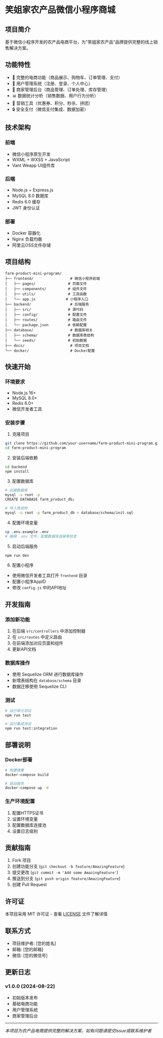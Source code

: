 # 笑姐家农产品微信小程序商城

## 项目简介

基于微信小程序开发的农产品电商平台，为"笑姐家农产品"品牌提供完整的线上销售解决方案。

## 功能特性

- 🛒 完整的电商功能（商品展示、购物车、订单管理、支付）
- 👥 用户管理系统（注册、登录、个人中心）
- 🏪 商家管理后台（商品管理、订单处理、库存管理）
- 📊 数据统计分析（销售数据、用户行为分析）
- 🎯 营销工具（优惠券、积分、秒杀、拼团）
- 🔒 安全支付（微信支付集成、数据加密）

## 技术架构

### 前端
- 微信小程序原生开发
- WXML + WXSS + JavaScript
- Vant Weapp UI组件库

### 后端
- Node.js + Express.js
- MySQL 8.0 数据库
- Redis 6.0 缓存
- JWT 身份认证

### 部署
- Docker 容器化
- Nginx 负载均衡
- 阿里云OSS文件存储

## 项目结构

```
farm-product-mini-program/
├── frontend/                 # 微信小程序前端
│   ├── pages/               # 页面文件
│   ├── components/          # 组件文件
│   ├── utils/               # 工具函数
│   └── app.js              # 小程序入口
├── backend/                  # 后端服务
│   ├── src/                 # 源代码
│   ├── config/              # 配置文件
│   ├── routes/              # 路由文件
│   └── package.json         # 依赖配置
├── database/                 # 数据库相关
│   ├── schema/              # 数据库表结构
│   └── seeds/               # 初始数据
├── docs/                     # 项目文档
└── docker/                   # Docker配置
```

## 快速开始

### 环境要求
- Node.js 16+
- MySQL 8.0+
- Redis 6.0+
- 微信开发者工具

### 安装步骤

1. 克隆项目
```bash
git clone https://github.com/your-username/farm-product-mini-program.git
cd farm-product-mini-program
```

2. 安装后端依赖
```bash
cd backend
npm install
```

3. 配置数据库
```bash
# 创建数据库
mysql -u root -p
CREATE DATABASE farm_product_db;

# 导入表结构
mysql -u root -p farm_product_db < database/schema/init.sql
```

4. 配置环境变量
```bash
cp .env.example .env
# 编辑 .env 文件，配置数据库连接等信息
```

5. 启动后端服务
```bash
npm run dev
```

6. 配置小程序
- 使用微信开发者工具打开 `frontend` 目录
- 配置小程序AppID
- 修改 `config.js` 中的API地址

## 开发指南

### 添加新功能
1. 在后端 `src/controllers` 中添加控制器
2. 在 `src/routes` 中定义路由
3. 在前端添加对应页面和组件
4. 更新API文档

### 数据库操作
- 使用 Sequelize ORM 进行数据库操作
- 新增表结构在 `database/schema` 目录
- 数据迁移使用 Sequelize CLI

### 测试
```bash
# 运行单元测试
npm run test

# 运行集成测试
npm run test:integration
```

## 部署说明

### Docker部署
```bash
# 构建镜像
docker-compose build

# 启动服务
docker-compose up -d
```

### 生产环境配置
1. 配置HTTPS证书
2. 设置环境变量
3. 配置数据库连接池
4. 设置日志级别

## 贡献指南

1. Fork 项目
2. 创建功能分支 (`git checkout -b feature/AmazingFeature`)
3. 提交更改 (`git commit -m 'Add some AmazingFeature'`)
4. 推送到分支 (`git push origin feature/AmazingFeature`)
5. 创建 Pull Request

## 许可证

本项目采用 MIT 许可证 - 查看 [LICENSE](LICENSE) 文件了解详情

## 联系方式

- 项目维护者: [您的姓名]
- 邮箱: [您的邮箱]
- 微信: [您的微信号]

## 更新日志

### v1.0.0 (2024-08-22)
- 初始版本发布
- 基础电商功能
- 用户管理系统
- 商家管理后台

---

*本项目为农产品电商提供完整的解决方案，如有问题请提交Issue或联系维护者*